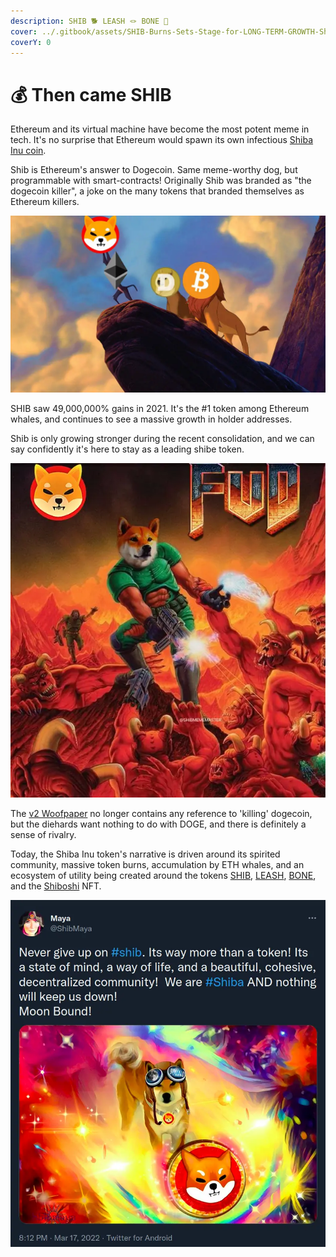 ```yaml
---
description: SHIB 🐕 LEASH 🪢 BONE 🦴
cover: ../.gitbook/assets/SHIB-Burns-Sets-Stage-for-LONG-TERM-GROWTH-Shiba.webp
coverY: 0
---
```


# 💰 Then came SHIB

Ethereum and its virtual machine have become the most potent meme in tech. It's no surprise that Ethereum would spawn its own infectious [Shiba Inu coin](https://shibatoken.com).

Shib is Ethereum's answer to Dogecoin. Same meme-worthy dog, but programmable with smart-contracts! Originally Shib was branded as "the dogecoin killer", a joke on the many tokens that branded themselves as Ethereum killers.

![](<../.gitbook/assets/image_1_1.webp>)

SHIB saw 49,000,000% gains in 2021. It's the #1 token among Ethereum whales, and continues to see a massive growth in holder addresses.

Shib is only growing stronger during the recent consolidation, and we can say confidently it's here to stay as a leading shibe token.

![SHIB Meme Master](<../.gitbook/assets/image_6_1_1.webp>)

The [v2 Woofpaper](https://github.com/shytoshikusama/woofwoofpaper/raw/main/SHIBA\_INU\_WOOF\_WOOF.pdf) no longer contains any reference to 'killing' dogecoin, but the diehards want nothing to do with DOGE, and there is definitely a sense of rivalry.&#x20;

Today, the Shiba Inu token's narrative is driven around its spirited community, massive token burns, accumulation by ETH whales, and an ecosystem of utility being created around the tokens [SHIB](https://www.coingecko.com/en/coins/shiba-inu), [LEASH](https://www.coingecko.com/en/coins/doge-killer), [BONE](https://www.coingecko.com/en/coins/bone-shibaswap), and the [Shiboshi](https://shiboshis.shibaswap.com/#/) NFT.

![source](<../.gitbook/assets/image_11.webp>)
